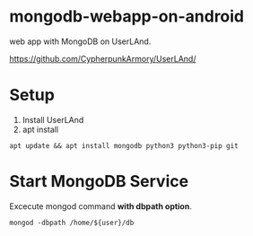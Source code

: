 # mongodb-webapp-on-android

web app with MongoDB on UserLAnd.

https://github.com/CypherpunkArmory/UserLAnd/

# Setup
1. Install UserLAnd
2. apt install

```
apt update && apt install mongodb python3 python3-pip git
```

# Start MongoDB Service

Excecute mongod command **with dbpath option**.

```
mongod -dbpath /home/${user}/db
```
